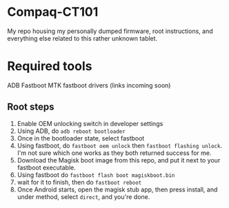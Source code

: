 # Compaq-CT101
My repo housing my personally dumped firmware, root instructions, and everything else related to this rather unknown tablet.

# Required tools
ADB
Fastboot
MTK fastboot drivers 
(links incoming soon)

## Root steps
1. Enable OEM unlocking switch in developer settings
2. Using ADB, do `adb reboot bootloader`
3. Once in the bootloader state, select fastboot
4. Using fastboot, do `fastboot oem unlock` then `fastboot flashing unlock`. I'm not sure which one works as they both returned success for me.
5. Download the Magisk boot image from this repo, and put it next to your fastboot executable.
6. Using fastboot do `fastboot flash boot magiskboot.bin`
7. wait for it to finish, then do `fastboot reboot`
8. Once Android starts, open the magisk stub app, then press install, and under method, select `direct`, and you're done.
